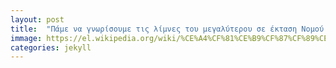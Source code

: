 ```yaml
---
layout: post
title:  "Πάμε να γνωρίσουμε τις λίμνες του μεγαλύτερου σε έκταση Νομού της Ελλάδος"
immage: https://el.wikipedia.org/wiki/%CE%A4%CF%81%CE%B9%CF%87%CF%89%CE%BD%CE%AF%CE%B4%CE%B1#/media/%CE%91%CF%81%CF%87%CE%B5%CE%AF%CE%BF:WP_20140207_16_45_27_Panorama.jpg
categories: jekyll
---
```

